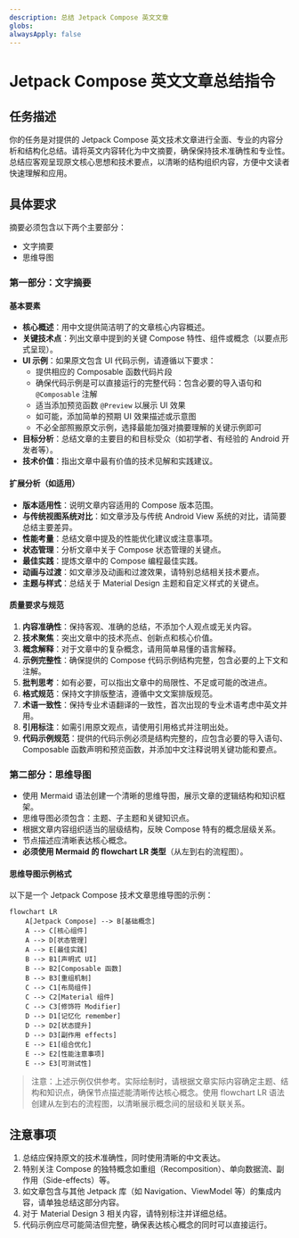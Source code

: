 ```yaml
---
description: 总结 Jetpack Compose 英文文章
globs: 
alwaysApply: false
---
```

# Jetpack Compose 英文文章总结指令

## 任务描述

你的任务是对提供的 Jetpack Compose 英文技术文章进行全面、专业的内容分析和结构化总结。请将英文内容转化为中文摘要，确保保持技术准确性和专业性。总结应客观呈现原文核心思想和技术要点，以清晰的结构组织内容，方便中文读者快速理解和应用。

## 具体要求

摘要必须包含以下两个主要部分：

- 文字摘要
- 思维导图

### 第一部分：文字摘要

#### 基本要素

- **核心概述**：用中文提供简洁明了的文章核心内容概述。
- **关键技术点**：列出文章中提到的关键 Compose 特性、组件或概念（以要点形式呈现）。
- **UI 示例**：如果原文包含 UI 代码示例，请遵循以下要求：
  - 提供相应的 Composable 函数代码片段
  - 确保代码示例是可以直接运行的完整代码：包含必要的导入语句和 `@Composable` 注解
  - 适当添加预览函数 `@Preview` 以展示 UI 效果
  - 如可能，添加简单的预期 UI 效果描述或示意图
  - 不必全部照搬原文示例，选择最能加强对摘要理解的关键示例即可
- **目标分析**：总结文章的主要目的和目标受众（如初学者、有经验的 Android 开发者等）。
- **技术价值**：指出文章中最有价值的技术见解和实践建议。

#### 扩展分析（如适用）

- **版本适用性**：说明文章内容适用的 Compose 版本范围。
- **与传统视图系统对比**：如文章涉及与传统 Android View 系统的对比，请简要总结主要差异。
- **性能考量**：总结文章中提及的性能优化建议或注意事项。
- **状态管理**：分析文章中关于 Compose 状态管理的关键点。
- **最佳实践**：提炼文章中的 Compose 编程最佳实践。
- **动画与过渡**：如文章涉及动画和过渡效果，请特别总结相关技术要点。
- **主题与样式**：总结关于 Material Design 主题和自定义样式的关键点。

#### 质量要求与规范

1. **内容准确性**：保持客观、准确的总结，不添加个人观点或无关内容。
2. **技术聚焦**：突出文章中的技术亮点、创新点和核心价值。
3. **概念解释**：对于文章中的复杂概念，请用简单易懂的语言解释。
4. **示例完整性**：确保提供的 Compose 代码示例结构完整，包含必要的上下文和注解。
5. **批判思考**：如有必要，可以指出文章中的局限性、不足或可能的改进点。
6. **格式规范**：保持文字排版整洁，遵循中文文案排版规范。
7. **术语一致性**：保持专业术语翻译的一致性，首次出现的专业术语考虑中英文并用。
8. **引用标注**：如需引用原文观点，请使用引用格式并注明出处。
9. **代码示例规范**：提供的代码示例必须是结构完整的，应包含必要的导入语句、Composable 函数声明和预览函数，并添加中文注释说明关键功能和要点。

### 第二部分：思维导图

- 使用 Mermaid 语法创建一个清晰的思维导图，展示文章的逻辑结构和知识框架。
- 思维导图必须包含：主题、子主题和关键知识点。
- 根据文章内容组织适当的层级结构，反映 Compose 特有的概念层级关系。
- 节点描述应清晰表达核心概念。
- **必须使用 Mermaid 的 flowchart LR 类型**（从左到右的流程图）。

#### 思维导图示例格式

以下是一个 Jetpack Compose 技术文章思维导图的示例：

```mermaid
flowchart LR
    A[Jetpack Compose] --> B[基础概念]
    A --> C[核心组件]
    A --> D[状态管理]
    A --> E[最佳实践]
    B --> B1[声明式 UI]
    B --> B2[Composable 函数]
    B --> B3[重组机制]
    C --> C1[布局组件]
    C --> C2[Material 组件]
    C --> C3[修饰符 Modifier]
    D --> D1[记忆化 remember]
    D --> D2[状态提升]
    D --> D3[副作用 effects]
    E --> E1[组合优化]
    E --> E2[性能注意事项]
    E --> E3[可测试性]
```

> 注意：上述示例仅供参考。实际绘制时，请根据文章实际内容确定主题、结构和知识点，确保节点描述能清晰传达核心概念。使用 flowchart LR 语法创建从左到右的流程图，以清晰展示概念间的层级和关联关系。

## 注意事项

1. 总结应保持原文的技术准确性，同时使用清晰的中文表达。
2. 特别关注 Compose 的独特概念如重组（Recomposition）、单向数据流、副作用（Side-effects）等。
3. 如文章包含与其他 Jetpack 库（如 Navigation、ViewModel 等）的集成内容，请单独总结这部分内容。
4. 对于 Material Design 3 相关内容，请特别标注并详细总结。
5. 代码示例应尽可能简洁但完整，确保表达核心概念的同时可以直接运行。 